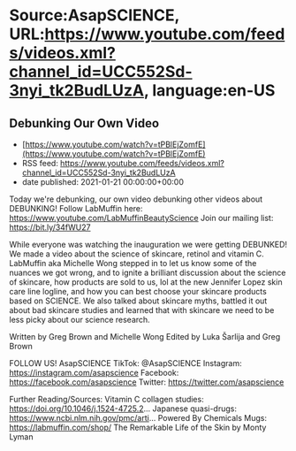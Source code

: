 # Source:AsapSCIENCE, URL:https://www.youtube.com/feeds/videos.xml?channel_id=UCC552Sd-3nyi_tk2BudLUzA, language:en-US

## Debunking Our Own Video
 - [https://www.youtube.com/watch?v=tPBlEjZomfE](https://www.youtube.com/watch?v=tPBlEjZomfE)
 - RSS feed: https://www.youtube.com/feeds/videos.xml?channel_id=UCC552Sd-3nyi_tk2BudLUzA
 - date published: 2021-01-21 00:00:00+00:00

Today we're debunking, our own video debunking other videos about DEBUNKING! 
Follow LabMuffin here: https://www.youtube.com/LabMuffinBeautyScience
Join our mailing list: https://bit.ly/34fWU27

While everyone was watching the inauguration we were getting DEBUNKED! We made a video about the science of skincare, retinol and vitamin C. LabMuffin aka Michelle Wong stepped in to let us know some of the nuances we got wrong, and to ignite a brilliant discussion about the science of skincare, how products are sold to us, lol at the new Jennifer Lopez skin care line logline, and how you can best choose your skincare products based on SCIENCE. We also talked about skincare myths, battled it out about bad skincare studies and learned that with skincare we need to be less picky about our science research.

Written by Greg Brown and Michelle Wong
Edited by Luka Šarlija and Greg Brown

FOLLOW US!
AsapSCIENCE
TikTok: @AsapSCIENCE 
Instagram: https://instagram.com/asapscience
Facebook: https://facebook.com/asapscience
Twitter: https://twitter.com/asapscience

Further Reading/Sources:
Vitamin C collagen studies: https://doi.org/10.1046/j.1524-4725.2...
Japanese quasi-drugs: https://www.ncbi.nlm.nih.gov/pmc/arti...
Powered By Chemicals Mugs: https://labmuffin.com/shop/
The Remarkable Life of the Skin by Monty Lyman

